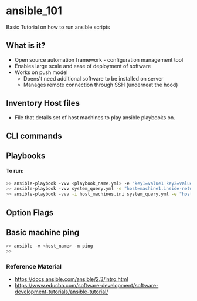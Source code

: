 # ansible_101
Basic Tutorial on how to run ansible scripts

## What is it?
* Open source automation framework - configuration management tool
* Enables large scale and ease of deployment of software
* Works on push model
  * Doens't need additional software to be installed on server
  * Manages remote connection through SSH (underneat the hood)
     
## Inventory Host files
* File that details set of host machines to play ansible playbooks on.

## CLI commands

## Playbooks
#### To run:
```bash
>> ansible-playbook -vvv <playbook_name.yml> -e "key1=value1 key2=value2 key3=value3"
>> ansible-playbook -vvv system_query.yml -e "host=machine1.inside-network.com"
>> ansible-playbook -vvv -i host_machines.ini system_query.yml -e "host=machine1.inside-network.com file_source=/home/michelleho/Documents/test_file.log"
```

## Option Flags


## Basic machine ping
```bash
>> ansible -v <host_name> -m ping
>> 
```


### Reference Material
* https://docs.ansible.com/ansible/2.3/intro.html
* https://www.educba.com/software-development/software-development-tutorials/ansible-tutorial/
